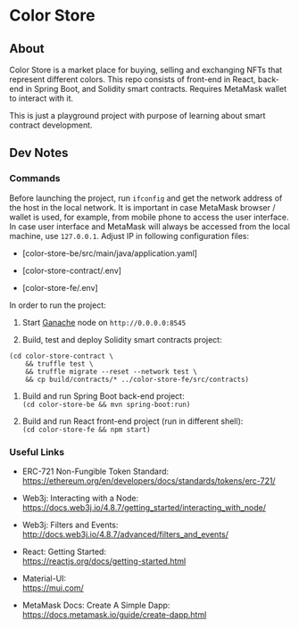 # Color Store

## About

Color Store is a market place for buying, selling and exchanging NFTs that represent different colors. This repo consists
of front-end in React, back-end in Spring Boot, and Solidity smart contracts. Requires MetaMask wallet to interact with it.

This is just a playground project with purpose of learning about smart contract development.

## Dev Notes

### Commands

Before launching the project, run `ifconfig` and get the network address of the host in the local network. It
is important in case MetaMask browser / wallet is used, for example, from mobile phone to access the user interface. In
case user interface and MetaMask will always be accessed from the local machine, use `127.0.0.1`. Adjust IP in following
configuration files:

- [color-store-be/src/main/java/application.yaml]

- [color-store-contract/.env]

- [color-store-fe/.env]

In order to run the project:

1. Start [Ganache](https://trufflesuite.com/ganache/) node on `http://0.0.0.0:8545`

1. Build, test and deploy Solidity smart contracts project:<br />
```
(cd color-store-contract \
    && truffle test \
    && truffle migrate --reset --network test \
    && cp build/contracts/* ../color-store-fe/src/contracts)
```

1. Build and run Spring Boot back-end project:<br />
`(cd color-store-be && mvn spring-boot:run)`

1. Build and run React front-end project (run in different shell):<br />
`(cd color-store-fe && npm start)`

### Useful Links

- ERC-721 Non-Fungible Token Standard:<br />
https://ethereum.org/en/developers/docs/standards/tokens/erc-721/

- Web3j: Interacting with a Node:<br />
https://docs.web3j.io/4.8.7/getting_started/interacting_with_node/

- Web3j: Filters and Events:<br />
http://docs.web3j.io/4.8.7/advanced/filters_and_events/

- React: Getting Started:<br />
https://reactjs.org/docs/getting-started.html

- Material-UI:<br />
https://mui.com/

- MetaMask Docs: Create A Simple Dapp:<br />
https://docs.metamask.io/guide/create-dapp.html
